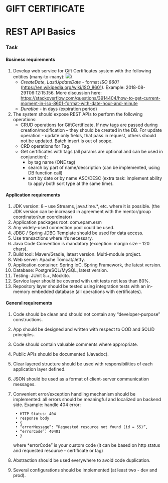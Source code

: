 # GIFT CERTIFICATE
# REST API Basics

### Task

#### Business requirements
1. Develop web service for Gift Certificates system with the following entities (many-to-many):
![](media/model.png)\
    - *CreateDate*, *LastUpdateDate* - format *ISO 8601* (https://en.wikipedia.org/wiki/ISO_8601). Example: 2018-08-29T06:12:15.156. More discussion here: https://stackoverflow.com/questions/3914404/how-to-get-current-moment-in-iso-8601-format-with-date-hour-and-minute 
    - *Duration* - in days (expiration period)
2. The system should expose REST APIs to perform the following operations:
    - CRUD operations for GiftCertificate. If new tags are passed during creation/modification – they should be created in the DB. For update operation - update only fields, that pass in request, others should not be updated. Batch insert is out of scope.
    - CRD operations for Tag.
    - Get certificates with tags (all params are optional and can be used in conjunction):
        - by tag name (ONE tag)
        - search by part of name/description (can be implemented, using DB function call)
        - sort by date or by name ASC/DESC (extra task: implement ability to apply both sort type at the same time).

#### Application requirements

1. JDK version: 8 – use Streams, java.time.*, etc. where it is possible. (the JDK version can be increased in agreement with the mentor/group coordinator/run coordinator) 
2. Application packages root: com.epam.esm
3. Any widely-used connection pool could be used. 
4. JDBC / Spring JDBC Template should be used for data access. 
5. Use transactions where it’s necessary. 
6. Java Code Convention is mandatory (exception: margin size – 120 chars). 
7. Build tool: Maven/Gradle, latest version. Multi-module project. 
8. Web server: Apache Tomcat/Jetty. 
9. Application container: Spring IoC. Spring Framework, the latest version. 
10. Database: PostgreSQL/MySQL, latest version.
11. Testing: JUnit 5.+, Mockito. 
12. Service layer should be covered with unit tests not less than 80%. 
13. Repository layer should be tested using integration tests with an in-memory embedded database (all operations with certificates).    

#### General requirements

1. Code should be clean and should not contain any “developer-purpose” constructions.  
2. App should be designed and written with respect to OOD and SOLID principles. 
3. Code should contain valuable comments where appropriate. 
4. Public APIs should be documented (Javadoc). 
5. Clear layered structure should be used with responsibilities of each application layer defined.  
6. JSON should be used as a format of client-server communication messages.  
7. Convenient error/exception handling mechanism should be implemented: all errors should be meaningful and localized on backend side. Example: handle 404 error: 

        • HTTP Status: 404
        • response body    
        • {
        • “errorMessage”: “Requested resource not found (id = 55)”,
        • “errorCode”: 40401
        • }
         
    where *errorCode” is your custom code (it can be based on http status and requested resource - certificate or tag) 
8. Abstraction should be used everywhere to avoid code duplication. 
9. Several configurations should be implemented (at least two - dev and prod).
